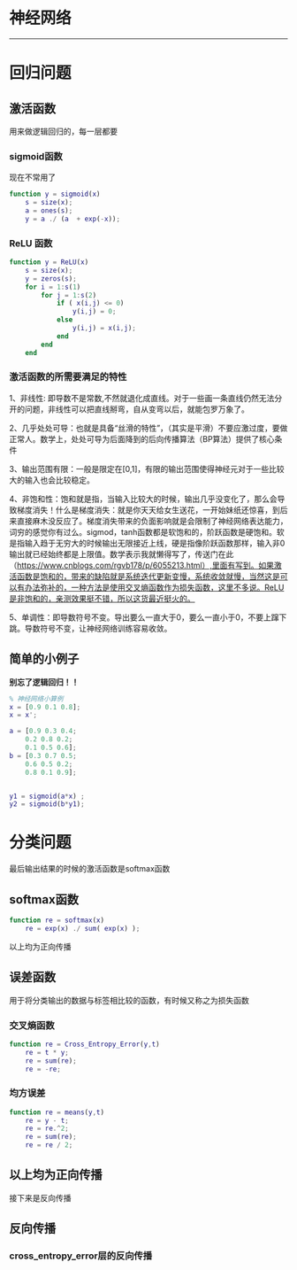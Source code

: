 # 神经网络

---

# 回归问题
## 激活函数

用来做逻辑回归的，每一层都要

### sigmoid函数

现在不常用了

```matlab
function y = sigmoid(x)
    s = size(x);
    a = ones(s);
    y = a ./ (a  + exp(-x));
```

### ReLU 函数

```matlab
function y = ReLU(x)
    s = size(x);
    y = zeros(s);
    for i = 1:s(1)
        for j = 1:s(2)
            if ( x(i,j) <= 0)
                y(i,j) = 0;
            else
                y(i,j) = x(i,j);
            end
        end
    end
```

### 激活函数的所需要满足的特性

1、非线性: 即导数不是常数,不然就退化成直线。对于一些画一条直线仍然无法分开的问题，非线性可以把直线掰弯，自从变弯以后，就能包罗万象了。

2、几乎处处可导：也就是具备“丝滑的特性”，（其实是平滑）不要应激过度，要做正常人。数学上，处处可导为后面降到的后向传播算法（BP算法）提供了核心条件

3、输出范围有限：一般是限定在[0,1]，有限的输出范围使得神经元对于一些比较大的输入也会比较稳定。

4、非饱和性：饱和就是指，当输入比较大的时候，输出几乎没变化了，那么会导致梯度消失！什么是梯度消失：就是你天天给女生送花，一开始妹纸还惊喜，到后来直接麻木没反应了。梯度消失带来的负面影响就是会限制了神经网络表达能力，词穷的感觉你有过么。sigmod，tanh函数都是软饱和的，阶跃函数是硬饱和。软是指输入趋于无穷大的时候输出无限接近上线，硬是指像阶跃函数那样，输入非0输出就已经始终都是上限值。数学表示我就懒得写了，传送门在此（https://www.cnblogs.com/rgvb178/p/6055213.html）,里面有写到。如果激活函数是饱和的，带来的缺陷就是系统迭代更新变慢，系统收敛就慢，当然这是可以有办法弥补的，一种方法是使用交叉熵函数作为损失函数，这里不多说。ReLU是非饱和的，亲测效果挺不错，所以这货最近挺火的。

5、单调性：即导数符号不变。导出要么一直大于0，要么一直小于0，不要上蹿下跳。导数符号不变，让神经网络训练容易收敛。

## 简单的小例子

**别忘了逻辑回归！！**

```matlab
% 神经网络小算例
x = [0.9 0.1 0.8];
x = x';

a = [0.9 0.3 0.4;
    0.2 0.8 0.2;
    0.1 0.5 0.6];
b = [0.3 0.7 0.5;
    0.6 0.5 0.2;
    0.8 0.1 0.9];


y1 = sigmoid(a*x) ;
y2 = sigmoid(b*y1);
```

# 分类问题
最后输出结果的时候的激活函数是softmax函数

## softmax函数

```matlab
function re = softmax(x)
    re = exp(x) ./ sum( exp(x) );
```

以上均为正向传播

## 误差函数

用于将分类输出的数据与标签相比较的函数，有时候又称之为损失函数

### 交叉熵函数

```matlab
function re = Cross_Entropy_Error(y,t)
    re = t * y;
    re = sum(re);
    re = -re;
```

### 均方误差

```matlab
function re = means(y,t)
    re = y - t;
    re = re.^2;
    re = sum(re);
    re = re / 2;
```

以上均为正向传播
---

接下来是反向传播
## 反向传播
### cross_entropy_error层的反向传播

